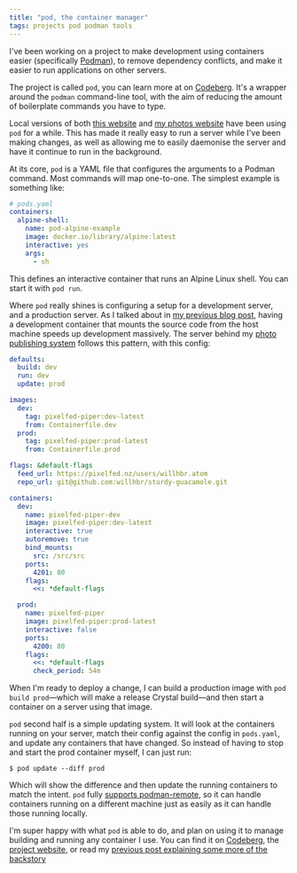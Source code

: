 ```yaml
---
title: "pod, the container manager"
tags: projects pod podman tools
---
```


I've been working on a project to make development using containers easier (specifically [Podman](https://podman.io)), to remove dependency conflicts, and make it easier to run applications on other servers.

The project is called `pod`, you can learn more at on [Codeberg](https://codeberg.org/willhbr/pod). It's a wrapper around the `podman` command-line tool, with the aim of reducing the amount of boilerplate commands you have to type.

Local versions of both [this website](https://github.com/willhbr/willhbr.github.io/blob/main/pods.yaml) and [my photos website](https://github.com/willhbr/sturdy-guacamole/blob/main/pods.yaml) have been using `pod` for a while. This has made it really easy to run a server while I've been making changes, as well as allowing me to easily daemonise the server and have it continue to run in the background.

At its core, `pod` is a YAML file that configures the arguments to a Podman command. Most commands will map one-to-one. The simplest example is something like:

```yaml
# pods.yaml
containers:
  alpine-shell:
    name: pod-alpine-example
    image: docker.io/library/alpine:latest
    interactive: yes
    args:
      - sh
```

This defines an interactive container that runs an Alpine Linux shell. You can start it with `pod run`.

Where `pod` really shines is configuring a setup for a development server, and a production server. As I talked about in [my previous blog post](/2023/06/08/overcoming-a-fear-of-containerisation/), having a development container that mounts the source code from the host machine speeds up development massively. The server behind my [photo publishing system](/2023/05/22/complicated-solutions-to-photo-publishing/) follows this pattern, with this config:

```yaml
defaults:
  build: dev
  run: dev
  update: prod

images:
  dev:
    tag: pixelfed-piper:dev-latest
    from: Containerfile.dev
  prod:
    tag: pixelfed-piper:prod-latest
    from: Containerfile.prod

flags: &default-flags
  feed_url: https://pixelfed.nz/users/willhbr.atom
  repo_url: git@github.com:willhbr/sturdy-guacamole.git

containers:
  dev:
    name: pixelfed-piper-dev
    image: pixelfed-piper:dev-latest
    interactive: true
    autoremove: true
    bind_mounts:
      src: /src/src
    ports:
      4201: 80
    flags:
      <<: *default-flags

  prod:
    name: pixelfed-piper
    image: pixelfed-piper:prod-latest
    interactive: false
    ports:
      4200: 80
    flags:
      <<: *default-flags
      check_period: 54m
```

When I'm ready to deploy a change, I can build a production image with `pod build prod`—which will make a release Crystal build—and then start a container on a server using that image.

`pod` second half is a simple updating system. It will look at the containers running on your server, match their config against the config in `pods.yaml`, and update any containers that have changed. So instead of having to stop and start the prod container myself, I can just run:

```shell
$ pod update --diff prod
```

Which will show the difference and then update the running containers to match the intent. `pod` fully [supports podman-remote](/2023/05/05/setting-up-podman-remote/), so it can handle containers running on a different machine just as easily as it can handle those running locally.

I'm super happy with what `pod` is able to do, and plan on using it to manage building and running any container I use. You can find it on [Codeberg](https://codeberg.org/willhbr/pod), the [project website](https://pod.willhbr.net), or read my [previous post explaining some more of the backstory](/2023/06/08/overcoming-a-fear-of-containerisation/)
